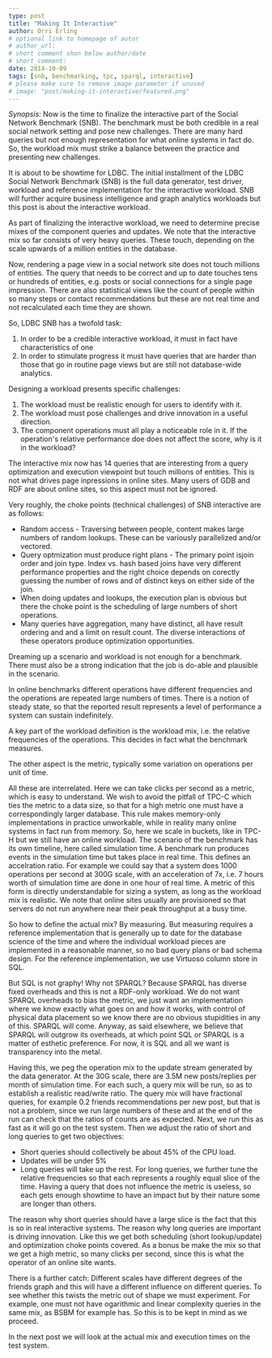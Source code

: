 ```yaml
---
type: post
title: "Making It Interactive"
author: Orri Erling
# optional link to homepage of autor
# author_url: 
# short comment shon below author/date
# short_comment:
date: 2014-10-09
tags: [snb, benchmarking, tpc, sparql, interactive]
# please make sure to remove image parameter if unused
# image: "post/making-it-interactive/featured.png" 
---
```


_Synopsis:_ Now is the time to finalize the interactive part of the Social Network Benchmark (SNB). The benchmark must be both credible in a real social network setting and pose new challenges. There are many hard queries but not enough representation for what online systems in fact do. So, the workload mix must strike a balance between the practice and presenting new challenges.

It is about to be showtime for LDBC. The initial installment of the LDBC Social Network Benchmark (SNB) is the full data generator, test driver, workload and reference implementation for the interactive workload. SNB will further acquire business intelligence and graph analytics workloads but this post is about the interactive workload.

As part of finalizing the interactive workload, we need to determine precise mixes of the component queries and updates. We note that the interactive mix so far consists of very heavy queries. These touch, depending on the scale upwards of a million entities in the database.

Now, rendering a page view in a social network site does not touch millions of entities. The query that needs to be correct and up to date touches tens or hundreds of entities, e.g. posts or social connections for a single page impression. There are also statistical views like the count of people within so many steps or contact recommendations but these are not real time and not recalculated each time they are shown.

So, LDBC SNB has a twofold task:

1. In order to be a credible interactive workload, it must in fact have characteristics of one
2. In order to stimulate progress it must have queries that are harder than those that go in routine page views but are still not database-wide analytics.

Designing a workload presents specific challenges:

1. The workload must be realistic enough for users to identify with it.
2. The workload must pose challenges and drive innovation in a useful direction.
3. The component operations must all play a noticeable role in it.  If the operation's relative performance doe does not affect the score, why is it in the workload?


The interactive mix now has 14 queries that are interesting from a query optimization and execution viewpoint but touch millions of entities. This is not what drives page inpressions in online sites. Many users of GDB and RDF are about online sites, so this aspect must not be ignored.

Very roughly, the choke points (technical challenges) of SNB interactive are as follows:

* Random access - Traversing between people, content makes large numbers of random lookups. These can be variously parallelized and/or vectored.
* Query optmization must produce right plans - The primary point isjoin order and join type.  Index vs. hash based joins have very different performance properties and the right choice depends on corectly guessing the number of rows and of distinct keys on either side of the join.
* When doing updates and lookups, the execution plan is obvious but there the choke point is the scheduling of large numbers of short operations.
* Many queries have aggregation, many have distinct, all have result ordering and and a limit on result count. The diverse interactions of these operators produce optimization opportunities.


Dreaming up a scenario and workload is not enough for a benchmark. There must also be a strong indication that the job is do-able and plausible in the scenario.

In online benchmarks different operations have different frequencies and the operations are repeated large numbers of times. There is a notion of steady state, so that the reported result represents a level of performance a system can sustain indefinitely.

A key part of the workload definition is the workload mix, i.e. the relative frequencies of the operations. This decides in fact what the benchmark measures.

The other aspect is the metric, typically some variation on operations per unit of time.

All these are interrelated. Here we can take clicks per second as a metric, which is easy to understand. We wish to avoid the pitfall of TPC-C which ties the metric to a data size, so that for a high metric one must have a correspondingly larger database. This rule makes memory-only implementations in practice unworkable, while in reality many online systems in fact run from memory. So, here we scale in buckets, like in TPC-H but we still have an online workload. The scenario of the benchmark has its own timeline, here called simulation time. A benchmark run produces events in the simulation time but takes place in real time. This defines an accelration ratio. For example we could say that a system does 1000 operations per second at 300G scale, with an acceleration of 7x, i.e. 7 hours worth of simulation time are done in one hour of real time. A metric of this form is directly understandable for sizing a system, as long as the workload mix is realistic. We note that online sites usually are provisioned so that servers do not run anywhere near their peak throughput at a busy time.

So how to define the actual mix? By measuring. But measuring requires a reference implementation that is generally up to date for the database science of the time and where the individual workload pieces are implemented in a reasonable manner, so no bad query plans or bad schema design. For the reference implementation, we use Virtuoso column store in SQL.

But SQL is not graphy! Why not SPARQL? Because SPARQL has diverse fixed overheads and this is not a RDF-only workload. We do not want SPARQL overheads to bias the metric, we just want an implementation where we know exactly what goes on and how it works, with control of physical data placement so we know there are no obvious stupidities in any of this. SPARQL will come. Anyway, as said elsewhere, we believe that SPARQL will outgrow its overheads, at which point SQL or SPARQL is a matter of esthetic preference.  For now, it is SQL and all we want is transparency into the metal.

Having this, we peg the operation mix to the update stream generated by the data generator. At the 30G scale, there are 3.5M new posts/replies per month of simulation time.  For each such, a query mix will be run, so as to establish a realistic read/write ratio. The query mix will have fractional queries, for example 0.2 friends recommendations per new post, but that is not a problem, since we run large numbers of these and at the end of the run can check that the ratios of counts are as expected.  Next, we run this as fast as it will go on the test system. Then we adjust the ratio of short and long queries to get two objectives:

* Short queries should collectively be about 45% of the CPU load.
* Updates will be under 5%
* Long queries will take up the rest.  For long queries, we further tune the relative frequencies so that each represents a roughly equal slice of the time. Having a query that does not influence the metric is useless, so each gets enough showtime to have an impact but by their nature some are longer than others.

The reason why short queries should have a large slice is the fact that this is so in real interactive systems. The reason why long queries are important is driving innovation.  Like this we get both scheduling (short lookup/update) and optimization choke points covered. As a bonus be make the mix so that we get a high metric, so many clicks per second, since this is what the operator of an online site wants.

There is a further catch: Different scales have different degrees of the friends graph and this will have a different influence on different queries.  To see whether this twists the metric out of shape we must experiment. For example, one must not have ogarithmic and linear complexity queries in the same mix, as BSBM for example has. So this is to be kept in mind as we proceed.

In the next post we will look at the actual mix and execution times on the test system.